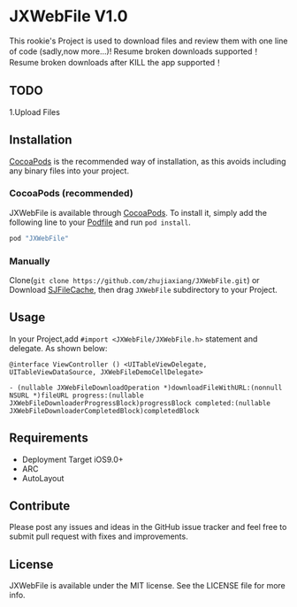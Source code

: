 # JXWebFile V1.0
This rookie's Project is used to download files and review them with one line of code (sadly,now more...)!
Resume broken downloads supported！
Resume broken downloads after KILL the app supported！
## TODO
1.Upload Files

## Installation

[CocoaPods](http://cocoapods.org) is the recommended way of installation, as this avoids including any binary files into your project.

### CocoaPods (recommended)

JXWebFile is available through [CocoaPods](http://cocoapods.org). To install
it, simply add the following line to your [Podfile](http://cocoapods.org/#get_started) and run `pod install`.

```ruby
pod "JXWebFile"
```

### Manually

Clone(`git clone https://github.com/zhujiaxiang/JXWebFile.git`) or  Download [SJFileCache](https://github.com/zhujiaxiang/JXWebFile/archive/master.zip), then drag `JXWebFile` subdirectory to your Project.


## Usage

In your Project,add `#import <JXWebFile/JXWebFile.h>` statement and delegate. As shown below:

```Objc
@interface ViewController () <UITableViewDelegate, UITableViewDataSource, JXWebFileDemoCellDelegate>

- (nullable JXWebFileDownloadOperation *)downloadFileWithURL:(nonnull NSURL *)fileURL progress:(nullable JXWebFileDownloaderProgressBlock)progressBlock completed:(nullable JXWebFileDownloaderCompletedBlock)completedBlock
```

## Requirements

* Deployment Target iOS9.0+
* ARC
* AutoLayout


## Contribute

Please post any issues and ideas in the GitHub issue tracker and feel free to submit pull request with fixes and improvements. 


## License

JXWebFile is available under the MIT license. See the LICENSE file for more info.
